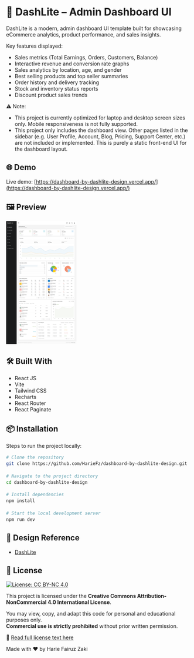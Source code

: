 # 📌 DashLite – Admin Dashboard UI

DashLite is a modern, admin dashboard UI template built for showcasing eCommerce analytics, product performance, and sales insights.

Key features displayed:

- Sales metrics (Total Earnings, Orders, Customers, Balance)
- Interactive revenue and conversion rate graphs
- Sales analytics by location, age, and gender
- Best selling products and top seller summaries
- Order history and delivery tracking
- Stock and inventory status reports
- Discount product sales trends

⚠️ Note:

- This project is currently optimized for laptop and desktop screen sizes only. Mobile responsiveness is not fully supported.
- This project only includes the dashboard view. Other pages listed in the sidebar (e.g. User Profile, Account, Blog, Pricing, Support Center, etc.) are not included or implemented. This is purely a static front-end UI for the dashboard layout.

## 🌐 Demo

Live demo: [https://dashboard-by-dashlite-design.vercel.app/](https://dashboard-by-dashlite-design.vercel.app/)

## 🖼️ Preview

![Screenshot](/src/assets/images/screenshot.png)

## 🛠️ Built With

- React JS
- Vite
- Tailwind CSS
- Recharts
- React Router
- React Paginate

## 📦 Installation

Steps to run the project locally:

```bash
# Clone the repository
git clone https://github.com/HarieFz/dashboard-by-dashlite-design.git

# Navigate to the project directory
cd dashboard-by-dashlite-design

# Install dependencies
npm install

# Start the local development server
npm run dev
```

## 🎨 Design Reference

- [DashLite](https://dashlite.net/)

## 📄 License

[![License: CC BY-NC 4.0](https://licensebuttons.net/l/by-nc/4.0/88x31.png)](https://creativecommons.org/licenses/by-nc/4.0/)

This project is licensed under the **Creative Commons Attribution-NonCommercial 4.0 International License**.

You may view, copy, and adapt this code for personal and educational purposes only.  
**Commercial use is strictly prohibited** without prior written permission.

🔗 [Read full license text here](https://creativecommons.org/licenses/by-nc/4.0/)

Made with ❤️ by Harie Fairuz Zaki
